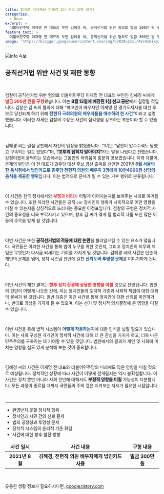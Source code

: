 ```yaml
---
title: 법카로 식사제공 김혜경 1심 선고 날짜 공개!
categories:
  - News
excerpt: >
  더불어민주당 이재명 전 대표의 부인 김혜경 씨, 공직선거법 위반 혐의로 벌금 300만 원 구형! 대선 후보로서의 압박 속, 그녀의 감정고백과 사건의 진실이 드러난다. 8월 13일 1심 선고, 과연 결과는?
feature_text: >
  더불어민주당 이재명 전 대표의 부인 김혜경 씨, 공직선거법 위반 혐의로 벌금 300만 원 구형! 대선 후보로서의 압박 속, 그녀의 감정고백과 사건의 진실이 드러난다. 8월 13일 1심 선고, 과연 결과는?
image: 'https://blogger.googleusercontent.com/img/b/R29vZ2xl/AVvXsEixyZcFfHzMRdzZMjFBmAUKJYCLCGyLL1o632UiGVXcaFdKo_bkvkuCioo0uUKlGfBVcT3P84aROyZIXSBEx3Aw5nCQ3pTgDom1WDC4m8eifvWiAmWEEVb4x6G_l8C0QH225ldMjyaFvpxGEBGNO37VmDTDMHGhJPq73UglMfDca1-0aw/s1600/blogspot.png'
---
```


<p><img src="https://blogger.googleusercontent.com/img/b/R29vZ2xl/AVvXsEixyZcFfHzMRdzZMjFBmAUKJYCLCGyLL1o632UiGVXcaFdKo_bkvkuCioo0uUKlGfBVcT3P84aROyZIXSBEx3Aw5nCQ3pTgDom1WDC4m8eifvWiAmWEEVb4x6G_l8C0QH225ldMjyaFvpxGEBGNO37VmDTDMHGhJPq73UglMfDca1-0aw/s1600/blogspot.png" alt="info 속보" /></p>

<h2 data-ke-size="size26">공직선거법 위반 사건 및 재판 동향</h2>

<p data-ke-size="size16">&nbsp;</p>

<p>검찰이 공직선거법 위반 혐의로 더불어민주당 이재명 전 대표의 부인인 김혜경 씨에게 <b><span style="color: #ee2323;">벌금 300만 원을 구형</span></b>했습니다. 이는 <b><span style="background-color: #21538527;">8월 13일에 예정된 1심 선고 공판</span></b>에서 결정될 것입니다. 검찰은 김 씨의 혐의에 대해 “피고인이 배우자인 이재명 전 경기도지사를 대선 후보로 당선되게 하기 위해 <b><span style="color: #1a5490;">전현직 국회의원의 배우자들을 매수하려 한 사건</span></b>”이라고 설명했습니다. 이러한 자세한 검찰의 주장은 사건의 심각성을 강조하는 부분이라 할 수 있습니다.</p></p>

<p data-ke-size="size16">&nbsp;</p>

<p>김혜경 씨는 결심 공판에서 자신의 입장을 밝혔습니다. 그녀는 “남편이 압수수색도 당했고 구속되는 일도 있었다”며, <b><span style="background-color: #21538527;">“꼬투리 잡히지 말아야지”</span></b>라는 말을 나눴다고 전했습니다. 감정이겹쳐 울먹이는 모습에서는 그동안의 어려움이 충분히 엿보였습니다. 이와 더불어, 문제의 발단은 이 전 대표가 민주당 대선 후보 경선 출마를 선언한 2021년 <b><span style="color: #1a5490;">8월 서울의 한 음식점에서 법인카드로 민주당 전현직 의원의 배우자 3명에게 10만4000원 상당의 음식을 제공한 행위</span></b>입니다. 이는 법적으로 문제가 될 수 있는 기부 행위로 분류됩니다.</p></p>

<p data-ke-size="size16">&nbsp;</p>

<p>이 사건은 한국 정치에서의 <b><span style="color: #ee2323;">부정과 비리</span></b>가 어떻게 이어지는지를 보여주는 사례로 여겨질 수 있습니다. 또한 이러한 사건들은 공직 และ 정치인의 행위가 사회적으로 어떤 영향을 미칠 수 있는지를 상징적으로 드러내는 중요한 이정표입니다. 검찰의 구형은 정치적 사건의 중요성을 더욱 부각시키고 있으며, 향후 김 씨가 겪게 될 법리적 다툼 또한 많은 이들의 주목을 받게 될 것입니다.</p></p>

<p data-ke-size="size16">&nbsp;</p>

<p>이번 사건은 또한 <b><span style="background-color: #21538527;">공직선거법의 적용에 대한 논란</span></b>을 불러일으킬 수 있는 요소가 많습니다. 국민들은 이러한 사건을 통해 법이 누구를 위한 것인지, 그리고 정치인의 의무와 책임은 무엇인지 다시금 되새기는 기회를 가지게 될 것입니다. 김혜경 씨의 사건은 단순히 개인의 문제를 넘어, 정치 시스템 전반에 걸친 <b><span style="color: #1a5490;">신뢰도와 투명성 문제</span></b>를 이야기하게 됩니다.</p></p>

<p data-ke-size="size16">&nbsp;</p>

<p>이번 사건의 재판 결과는 <b><span style="color: #ee2323;">향후 정치 환경에 상당한 영향을 미칠</span></b> 것으로 전망됩니다. 법원의 판단이 어떻게 나오든 간에, 이는 정치인들의 도덕적 기준과 사회적 책임에 대한 대화의 불씨가 될 것입니다. 일반 대중은 이런 사건을 통해 정치인에 대한 신뢰를 확인하거나, 반대로 의심을 가지게 될 수 있으며, 이는 선거 및 정치적 의사결정에 큰 영향을 미칠 수 있습니다.</p></p>

<p data-ke-size="size16">&nbsp;</p>

<p>이번 사건을 통해 법적 시스템이 <b><span style="color: #1a5490;">어떻게 작동하는지</span></b>에 대한 인식을 넓힐 필요가 있습니다. 이는 사회 구성원 개개인이 정치적 사건에 대해 더 큰 관심을 가지게 하고, 더욱 나은 민주주의를 구축하는 데 기여할 수 있을 것입니다. 법원에서의 결과가 개인 및 사회에 미치는 영향을 심도 있게 분석해 보는 것이 중요합니다.</p></p>

<p data-ke-size="size16">&nbsp;</p>

<p>김혜경 씨의 사건은 이재명 전 대표와 더불어민주당의 미래에도 많은 영향을 미칠 것으로 예상됩니다. 정치적인 상황에 따라 사건이 어떻게 전개될지는 역시 불확실합니다. 이 사건은 정치 뿐만 아니라 사회 전반에 대해서도 <b><span style="background-color: #21538527;">부정적 영향을 미칠</span></b> 가능성이 다분합니다. 모든 과정이 종료될 때까지 국민들의 주의 깊은 지켜보는 자세가 필요한 시점입니다.</p></p>

<p data-ke-size="size16">&nbsp;</p>

<hr>

<ul>
    <li>환영받지 못할 정치적 행위</li>
    <li>정치인과 시민 간의 신뢰 문제</li>
    <li>법의 공정성과 투명성 문제</li>
    <li>정치적 시스템의 윤리적 기준 확립</li>
    <li>사건에 대한 향후 발전 방향</li>
</ul>

<table style="width: 100%; border-collapse: collapse;">
    <thead>
        <tr>
            <td style="text-align: center; height: 17px;"><b>사건 일시</b></td>
            <td style="text-align: center; height: 17px;"><b>사건 내용</b></td>
            <td style="text-align: center; height: 17px;"><b>구형 내용</b></td>
        </tr>
    </thead>
    <tbody>
        <tr>
            <td style="text-align: center; height: 17px;"><b>2021년 8월</b></td>
            <td style="text-align: center; height: 17px;"><b>김혜경, 전현직 의원 배우자에게 법인카드 사용</b></td>
            <td style="text-align: center; height: 17px;"><b>벌금 300만 원</b></td>
        </tr>
    </tbody>
</table>

<p data-ke-size="size16">&nbsp;</p>
유용한 생활 정보가 필요하시다면, <a href="https://qoogle.tistory.com" rel="dofollow">qoogle.tistory.com</a>


